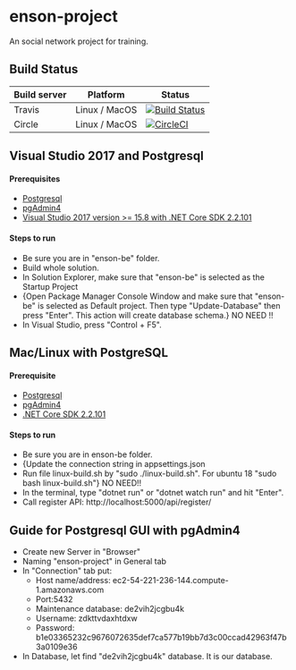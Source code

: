 # enson-project
An social network project for training.


## Build Status
| Build server    | Platform       | Status      |
|-----------------|----------------|-------------|
|Travis           | Linux / MacOS  |[![Build Status](https://travis-ci.com/DatNgoHaVan/enson-project.svg?token=44Dp4xgu5dU6gYhiYCoY&branch=dev)](https://travis-ci.com/DatNgoHaVan/enson-project)|
|Circle           | Linux / MacOS  |[![CircleCI](https://circleci.com/gh/DatNgoHaVan/enson-project.svg?style=svg)](https://circleci.com/gh/DatNgoHaVan/enson-project)|


## Visual Studio 2017 and Postgresql

#### Prerequisites

- [Postgresql](https://www.postgresql.org/download/windows/)
- [pgAdmin4](https://www.pgadmin.org/download/pgadmin-4-windows/)
- [Visual Studio 2017 version >= 15.8 with .NET Core SDK 2.2.101](https://www.microsoft.com/net/download/all)

#### Steps to run

- Be sure you are in "enson-be" folder.
- Build whole solution.
- In Solution Explorer, make sure that "enson-be" is selected as the Startup Project
- {Open Package Manager Console Window and make sure that "enson-be" is selected as Default project. Then type "Update-Database" then press "Enter". This action will create database schema.} NO NEED !!
- In Visual Studio, press "Control + F5".

## Mac/Linux with PostgreSQL

#### Prerequisite

- [Postgresql](https://www.postgresql.org/download/)
- [pgAdmin4](https://www.pgadmin.org/download/)
- [.NET Core SDK 2.2.101](https://www.microsoft.com/net/download/all)

#### Steps to run
- Be sure you are in enson-be folder.
- {Update the connection string in appsettings.json
- Run file linux-build.sh by "sudo ./linux-build.sh". For ubuntu 18 "sudo bash linux-build.sh"} NO NEED!!
- In the terminal, type "dotnet run" or "dotnet watch run" and hit "Enter".
- Call register API: http://localhost:5000/api/register/

## Guide for Postgresql GUI with pgAdmin4
- Create new Server in "Browser"
- Naming "enson-project" in General tab
- In "Connection" tab put:
    - Host name/address: ec2-54-221-236-144.compute-1.amazonaws.com
    - Port:5432
    - Maintenance database: de2vih2jcgbu4k
    - Username: zdkttvdaxhtdxw
    - Password: b1e03365232c9676072635def7ca577b19bb7d3c00ccad42963f47b3a0109e36
- In Database, let find "de2vih2jcgbu4k" database. It is our database.